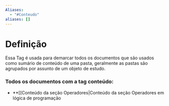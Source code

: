 ```yaml
---
Aliases:
  - "#Conteudo"
aliases: []
---
```

# Definição

Essa Tag é usada para demarcar todos os documentos que são usados como sumário de conteúdo de uma pasta, geralmente as pastas são agrupados por assunto de um objeto de estudo.
### Todos os documentos com a tag conteúdo:

- **[[Conteúdo da seção Operadores|Conteúdo da seção Operadores em lógica de programação

 
 